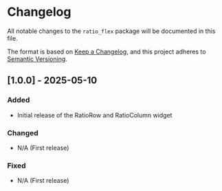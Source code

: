 # Changelog

All notable changes to the `ratio_flex` package will be documented in this file.

The format is based on [Keep a Changelog](https://keepachangelog.com/en/1.0.0/),
and this project adheres to [Semantic Versioning](https://semver.org/spec/v2.0.0.html).

## [1.0.0] - 2025-05-10

### Added
- Initial release of the RatioRow and RatioColumn widget

### Changed
- N/A (First release)

### Fixed
- N/A (First release)